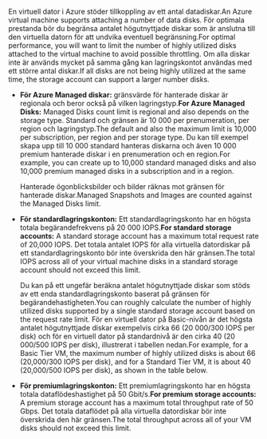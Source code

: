 <span data-ttu-id="a09a3-101">En virtuell dator i Azure stöder tillkoppling av ett antal datadiskar.</span><span class="sxs-lookup"><span data-stu-id="a09a3-101">An Azure virtual machine supports attaching a number of data disks.</span></span> <span data-ttu-id="a09a3-102">För optimala prestanda bör du begränsa antalet högutnyttjade diskar som är anslutna till den virtuella datorn för att undvika eventuell begränsning.</span><span class="sxs-lookup"><span data-stu-id="a09a3-102">For optimal performance, you will want to limit the number of highly utilized disks attached to the virtual machine to avoid possible throttling.</span></span> <span data-ttu-id="a09a3-103">Om alla diskar inte är används mycket på samma gång kan lagringskontot användas med ett större antal diskar.</span><span class="sxs-lookup"><span data-stu-id="a09a3-103">If all disks are not being highly utilized at the same time, the storage account can support a larger number disks.</span></span>

* <span data-ttu-id="a09a3-104">**För Azure Managed diskar:** gränsvärde för hanterade diskar är regionala och beror också på vilken lagringstyp.</span><span class="sxs-lookup"><span data-stu-id="a09a3-104">**For Azure Managed Disks:** Managed Disks count limit is regional and also depends on the storage type.</span></span> <span data-ttu-id="a09a3-105">Standard och gränsen är 10 000 per prenumeration, per region och lagringstyp.</span><span class="sxs-lookup"><span data-stu-id="a09a3-105">The default and also the maximum limit is 10,000 per subscription, per region and per storage type.</span></span> <span data-ttu-id="a09a3-106">Du kan till exempel skapa upp till 10 000 standard hanteras diskarna och även 10 000 premium hanterade diskar i en prenumeration och en region.</span><span class="sxs-lookup"><span data-stu-id="a09a3-106">For example, you can create up to 10,000 standard managed disks and also 10,000 premium managed disks in a subscription and in a region.</span></span> 

    <span data-ttu-id="a09a3-107">Hanterade ögonblicksbilder och bilder räknas mot gränsen för hanterade diskar.</span><span class="sxs-lookup"><span data-stu-id="a09a3-107">Managed Snapshots and Images are counted against the Managed Disks limit.</span></span>

* <span data-ttu-id="a09a3-108">**För standardlagringskonton:** Ett standardlagringskonto har en högsta totala begärandefrekvens på 20 000 IOPS.</span><span class="sxs-lookup"><span data-stu-id="a09a3-108">**For standard storage accounts:** A standard storage account has a maximum total request rate of 20,000 IOPS.</span></span> <span data-ttu-id="a09a3-109">Det totala antalet IOPS för alla virtuella datordiskar på ett standardlagringskonto bör inte överskrida den här gränsen.</span><span class="sxs-lookup"><span data-stu-id="a09a3-109">The total IOPS across all of your virtual machine disks in a standard storage account should not exceed this limit.</span></span>
  
    <span data-ttu-id="a09a3-110">Du kan på ett ungefär beräkna antalet högutnyttjade diskar som stöds av ett enda standardlagringskonto baserat på gränsen för begärandehastigheten.</span><span class="sxs-lookup"><span data-stu-id="a09a3-110">You can roughly calculate the number of highly utilized disks supported by a single standard storage account based on the request rate limit.</span></span> <span data-ttu-id="a09a3-111">För en virtuell dator på Basic-nivån är det högsta antalet högutnyttjade diskar exempelvis cirka 66 (20 000/300 IOPS per disk) och för en virtuell dator på standardnivå är den cirka 40 (20 000/500 IOPS per disk), illustrerat i tabellen nedan.</span><span class="sxs-lookup"><span data-stu-id="a09a3-111">For example, for a Basic Tier VM, the maximum number of highly utilized disks is about 66 (20,000/300 IOPS per disk), and for a Standard Tier VM, it is about 40 (20,000/500 IOPS per disk), as shown in the table below.</span></span> 
* <span data-ttu-id="a09a3-112">**För premiumlagringskonton:** Ett premiumlagringskonto har en högsta totala dataflödeshastighet på 50 Gbit/s.</span><span class="sxs-lookup"><span data-stu-id="a09a3-112">**For premium storage accounts:** A premium storage account has a maximum total throughput rate of 50 Gbps.</span></span> <span data-ttu-id="a09a3-113">Det totala dataflödet på alla virtuella datordiskar bör inte överskrida den här gränsen.</span><span class="sxs-lookup"><span data-stu-id="a09a3-113">The total throughput across all of your VM disks should not exceed this limit.</span></span>

